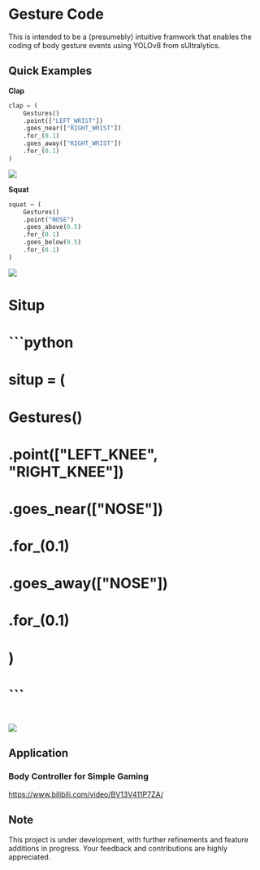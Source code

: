 # Gesture Code
This is intended to be a (presumebly) intuitive framwork that enables the coding of body gesture events using YOLOv8 from sUltralytics.

## Quick Examples
**Clap**
```python
clap = (
    Gestures()
    .point(["LEFT_WRIST"])
    .goes_near(["RIGHT_WRIST"])
    .for_(0.1)
    .goes_away(["RIGHT_WRIST"])
    .for_(0.1)
)
```
![](https://github.com/Don-Yin/Gesture-Code/blob/5f97236426c9c420cb5a4427280f8fde93e47e97/public/cut_clap.gif)

**Squat**
```python
squat = (
    Gestures()
    .point("NOSE")
    .goes_above(0.5)
    .for_(0.1)
    .goes_below(0.5)
    .for_(0.1)
)
```
![](https://github.com/Don-Yin/Gesture-Code/blob/5f97236426c9c420cb5a4427280f8fde93e47e97/public/cut_squat.gif)

# **Situp**
# ```python
# situp = (
#     Gestures()
#     .point(["LEFT_KNEE", "RIGHT_KNEE"])
#     .goes_near(["NOSE"])
#     .for_(0.1)
#     .goes_away(["NOSE"])
#    .for_(0.1)
#  )
# ```
# ![](https://github.com/Don-Yin/Gesture-Code/blob/52e17557121583100d92f122b212170f7ec5fcd1/public/cut_situp.gif)

## Application

### Body Controller for Simple Gaming
https://www.bilibili.com/video/BV13V411P7ZA/

## Note
This project is under development, with further refinements and feature additions in progress. Your feedback and contributions are highly appreciated.
